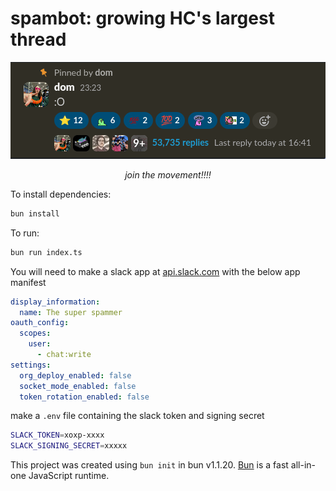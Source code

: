 # spambot: growing HC's largest thread

<p align="center">
  <img src="image.png" alt="">
</p>

<p align="center"><em>join the movement!!!!</em></p>

To install dependencies:

```bash
bun install
```

To run:

```bash
bun run index.ts
```

You will need to make a slack app at [api.slack.com](https://api.slack.com/apps) with the below app manifest
```yaml
display_information:
  name: The super spammer
oauth_config:
  scopes:
    user:
      - chat:write
settings:
  org_deploy_enabled: false
  socket_mode_enabled: false
  token_rotation_enabled: false
```

make a `.env` file containing the slack token and signing secret

```bash
SLACK_TOKEN=xoxp-xxxx
SLACK_SIGNING_SECRET=xxxxx
```

This project was created using `bun init` in bun v1.1.20. [Bun](https://bun.sh) is a fast all-in-one JavaScript runtime.
